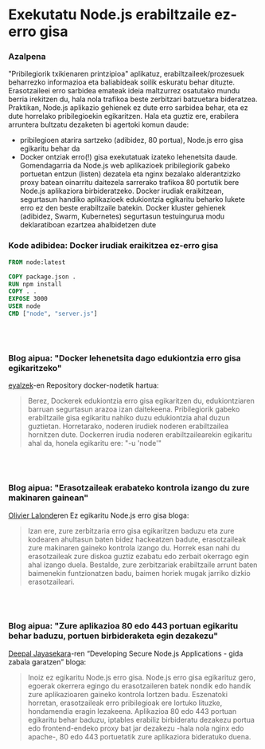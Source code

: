 # Exekutatu Node.js erabiltzaile ez-erro gisa

### Azalpena

"Pribilegiorik txikienaren printzipioa" aplikatuz, erabiltzaileek/prozesuek beharrezko informazioa eta baliabideak soilik eskuratu behar dituzte. Erasotzaileei erro sarbidea emateak ideia maltzurrez osatutako mundu berria irekitzen du, hala nola trafikoa beste zerbitzari batzuetara bideratzea. Praktikan, Node.js aplikazio gehienek ez dute erro sarbidea behar, eta ez dute horrelako pribilegioekin egikaritzen. Hala eta guztiz ere, erabilera arruntera bultzatu dezaketen bi agertoki komun daude:

- pribilegioen atarira sartzeko (adibidez, 80 portua), Node.js erro gisa egikaritu behar da
- Docker ontziak erro(!) gisa exekutatuak izateko lehenetsita daude. Gomendagarria da Node.js web aplikazioek pribilegiorik gabeko portuetan entzun (listen) dezatela eta nginx bezalako alderantzizko proxy batean oinarritu daitezela sarrerako trafikoa 80 portutik bere Node.js aplikaziora birbideratzeko. Docker irudiak eraikitzean, segurtasun handiko aplikazioek edukiontzia egikaritu beharko lukete erro ez den beste erabiltzaile batekin. Docker kluster gehienek (adibidez, Swarm, Kubernetes) segurtasun testuingurua modu deklaratiboan ezartzea ahalbidetzen dute

### Kode adibidea: Docker irudiak eraikitzea ez-erro gisa

```dockerfile
FROM node:latest

COPY package.json .
RUN npm install
COPY . .
EXPOSE 3000
USER node
CMD ["node", "server.js"]
```

<br/><br/>

### Blog aipua: "Docker lehenetsita dago edukiontzia erro gisa egikaritzeko"

[eyalzek](https://github.com/nodejs/docker-node/blob/master/docs/BestPractices.md#non-root-user)-en Repository docker-nodetik hartua:

> Berez, Dockerek edukiontzia erro gisa egikaritzen du, edukiontziaren barruan segurtasun arazoa izan daitekeena. Pribilegiorik gabeko erabiltzaile gisa egikaritu nahiko duzu edukiontzia ahal duzun guztietan. Horretarako, noderen irudiek noderen erabiltzailea hornitzen dute. Dockerren irudia noderen erabiltzailearekin egikaritu ahal da, honela egikaritu ere: "-u 'node'"

<br/><br/>

### Blog aipua: "Erasotzaileak erabateko kontrola izango du zure makinaren gainean"

[Olivier Lalonde](http://syskall.com/dont-run-node-dot-js-as-root/)ren Ez egikaritu Node.js erro gisa bloga:

> Izan ere, zure zerbitzaria erro gisa egikaritzen baduzu eta zure kodearen ahultasun baten bidez hackeatzen badute, erasotzaileak zure makinaren gaineko kontrola izango du. Horrek esan nahi du erasotzaileak zure diskoa guztiz ezabatu edo zerbait okerrago egin ahal izango duela. Bestalde, zure zerbitzariak erabiltzaile arrunt baten baimenekin funtzionatzen badu, baimen horiek mugak jarriko dizkio erasotzaileari.

<br/><br/>

### Blog aipua: "Zure aplikazioa 80 edo 443 portuan egikaritu behar baduzu, portuen birbideraketa egin dezakezu"

[Deepal Jayasekara](https://jsblog.insiderattack.net/developing-secure-node-js-applications-a-broad-guide-286afdec69ce)-ren “Developing Secure Node.js Applications - gida zabala garatzen” bloga:

> Inoiz ez egikaritu Node.js erro gisa. Node.js erro gisa egikarituz gero, egoerak okerrera egingo du erasotzaileren batek nondik edo handik zure aplikazioaren gaineko kontrola lortzen badu. Eszenatoki horretan, erasotzaileak erro pribilegioak ere lortuko lituzke, hondamendia eragin lezakeena. Aplikazioa 80 edo 443 portuan egikaritu behar baduzu, iptables erabiliz birbideratu dezakezu portua edo frontend-endeko proxy bat jar dezakezu -hala nola nginx edo apache-, 80 edo 443 portuetatik zure aplikaziora bideratuko duena.
